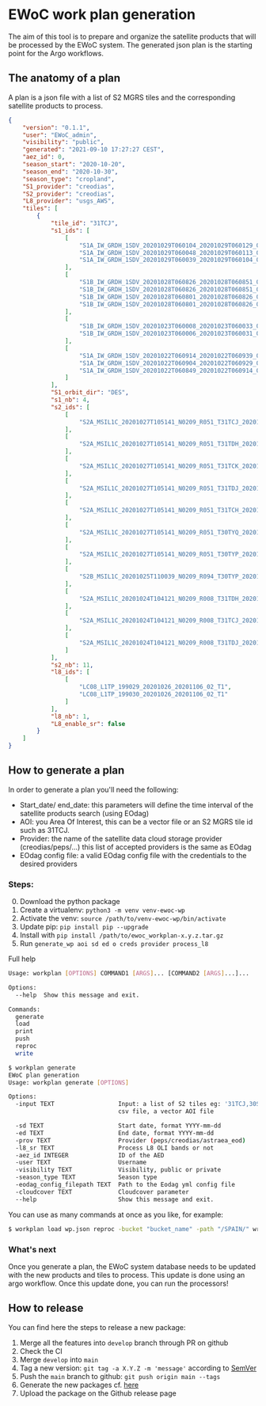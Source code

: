 # EWoC work plan generation

The aim of this tool is to prepare and organize the satellite products that will be processed by the EWoC system.
The generated json plan is the starting point for the Argo workflows.

## The anatomy of a plan

A plan is a json file with a list of S2 MGRS tiles and the corresponding satellite products to process.

```json
{
    "version": "0.1.1",
    "user": "EWoC_admin",
    "visibility": "public",
    "generated": "2021-09-10 17:27:27 CEST",
    "aez_id": 0,
    "season_start": "2020-10-20",
    "season_end": "2020-10-30",
    "season_type": "cropland",
    "S1_provider": "creodias",
    "S2_provider": "creodias",
    "L8_provider": "usgs_AWS",
    "tiles": [
        {
            "tile_id": "31TCJ",
            "s1_ids": [
                [
                    "S1A_IW_GRDH_1SDV_20201029T060104_20201029T060129_035007_041562_76A1",
                    "S1A_IW_GRDH_1SDV_20201029T060048_20201029T060113_035007_041562_DAC7",
                    "S1A_IW_GRDH_1SDV_20201029T060039_20201029T060104_035007_041562_9FE9"
                ],
                [
                    "S1B_IW_GRDH_1SDV_20201028T060826_20201028T060851_024009_02DA2A_C6FC",
                    "S1B_IW_GRDH_1SDV_20201028T060826_20201028T060851_024009_02DA2A_31F3",
                    "S1B_IW_GRDH_1SDV_20201028T060801_20201028T060826_024009_02DA2A_CC6C",
                    "S1B_IW_GRDH_1SDV_20201028T060801_20201028T060826_024009_02DA2A_9E22"
                ],
                [
                    "S1B_IW_GRDH_1SDV_20201023T060008_20201023T060033_023936_02D7EE_771D",
                    "S1B_IW_GRDH_1SDV_20201023T060006_20201023T060031_023936_02D7EE_7C33"
                ],
                [
                    "S1A_IW_GRDH_1SDV_20201022T060914_20201022T060939_034905_0411DD_1B4A",
                    "S1A_IW_GRDH_1SDV_20201022T060904_20201022T060929_034905_0411DD_8038",
                    "S1A_IW_GRDH_1SDV_20201022T060849_20201022T060914_034905_0411DD_5D80"
                ]
            ],
            "S1_orbit_dir": "DES",
            "s1_nb": 4,
            "s2_ids": [
                [
                    "S2A_MSIL1C_20201027T105141_N0209_R051_T31TCJ_20201027T130310"
                ],
                [
                    "S2A_MSIL1C_20201027T105141_N0209_R051_T31TDH_20201027T130310"
                ],
                [
                    "S2A_MSIL1C_20201027T105141_N0209_R051_T31TCK_20201027T130310"
                ],
                [
                    "S2A_MSIL1C_20201027T105141_N0209_R051_T31TDJ_20201027T130310"
                ],
                [
                    "S2A_MSIL1C_20201027T105141_N0209_R051_T31TCH_20201027T130310"
                ],
                [
                    "S2A_MSIL1C_20201027T105141_N0209_R051_T30TYQ_20201027T130310"
                ],
                [
                    "S2A_MSIL1C_20201027T105141_N0209_R051_T30TYP_20201027T130310"
                ],
                [
                    "S2B_MSIL1C_20201025T110039_N0209_R094_T30TYP_20201025T120537"
                ],
                [
                    "S2A_MSIL1C_20201024T104121_N0209_R008_T31TDH_20201024T141709"
                ],
                [
                    "S2A_MSIL1C_20201024T104121_N0209_R008_T31TCJ_20201024T141709"
                ],
                [
                    "S2A_MSIL1C_20201024T104121_N0209_R008_T31TDJ_20201024T141709"
                ]
            ],
            "s2_nb": 11,
            "l8_ids": [
                [
                    "LC08_L1TP_199029_20201026_20201106_02_T1",
                    "LC08_L1TP_199030_20201026_20201106_02_T1"
                ]
            ],
            "l8_nb": 1,
            "L8_enable_sr": false
        }
    ]
}
```

## How to generate a plan

In order to generate a plan you'll need the following:

- Start_date/ end_date: this parameters will define the time interval of the satellite products search (using EOdag)
- AOI: you Area Of Interest, this can be a vector file or an S2 MGRS tile id such as 31TCJ.
- Provider: the name of the satellite data cloud storage provider (creodias/peps/...) this list of accepted providers is the same as EOdag
- EOdag config file: a valid EOdag config file with the credentials to the desired providers

### Steps:

0. Download the python package
1. Create a virtualenv: `python3 -m venv venv-ewoc-wp`
2. Activate the venv: `source /path/to/venv-ewoc-wp/bin/activate`
3. Update pip: `pip install pip --upgrade`
4. Install with `pip install /path/to/ewoc_workplan-x.y.z.tar.gz`
5. Run `generate_wp aoi sd ed o creds provider process_l8`

Full help

```bash
Usage: workplan [OPTIONS] COMMAND1 [ARGS]... [COMMAND2 [ARGS]...]...

Options:
  --help  Show this message and exit.

Commands:
  generate
  load
  print
  push
  reproc
  write
```

```bash
$ workplan generate
EWoC plan generation
Usage: workplan generate [OPTIONS]

Options:
  -input TEXT                  Input: a list of S2 tiles eg: '31TCJ,30STF', a
                               csv file, a vector AOI file

  -sd TEXT                     Start date, format YYYY-mm-dd
  -ed TEXT                     End date, format YYYY-mm-dd
  -prov TEXT                   Provider (peps/creodias/astraea_eod)
  -l8_sr TEXT                  Process L8 OLI bands or not
  -aez_id INTEGER              ID of the AED
  -user TEXT                   Username
  -visibility TEXT             Visibility, public or private
  -season_type TEXT            Season type
  -eodag_config_filepath TEXT  Path to the Eodag yml config file
  -cloudcover TEXT             Cloudcover parameter
  --help                       Show this message and exit.

```

You can use as many commands at once as you like, for example:

```bash
$ workplan load wp.json reproc -bucket "bucket_name" -path "/SPAIN/" write wp_reproc.json
```

### What's next

Once you generate a plan, the EWoC system database needs to be updated with the new products and tiles to process.
This update is done using an argo workflow. Once this update done, you can run the processors!

## How to release

You can find here the steps to release a new package:

1. Merge all the features into `develop` branch through PR on github
2. Check the CI
3. Merge `develop` into `main`
4. Tag a new version: `git tag -a X.Y.Z -m 'message'` according to [SemVer](https://semver.org/)
5. Push the `main` branch to github: `git push origin main --tags`
6. Generate the new packages cf. [here](https://packaging.python.org/tutorials/packaging-projects/#generating-distribution-archives)
7. Upload the package on the Github release page
